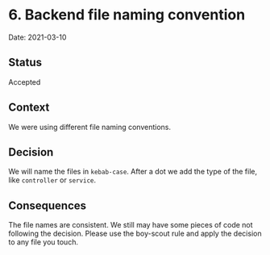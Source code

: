 # 6. Backend file naming convention

Date: 2021-03-10

## Status

Accepted

## Context

We were using different file naming conventions.
 
## Decision

We will name the files in `kebab-case`. After a dot we add the type of the file, like `controller` or `service`.

## Consequences

The file names are consistent.
We still may have some pieces of code not following the decision. Please use the boy-scout rule and apply the decision to any file you touch.
